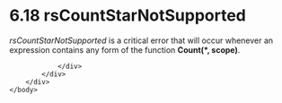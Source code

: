 <html dir="LTR" xmlns:mshelp="http://msdn.microsoft.com/mshelp" xmlns:ddue="http://ddue.schemas.microsoft.com/authoring/2003/5" xmlns:xlink="http://www.w3.org/1999/xlink" xmlns:tool="http://www.microsoft.com/tooltip">
    <head>
        <meta http-equiv="Content-Type" content="text/html; CHARSET=utf-8"></meta>
        <meta name="save" content="history"></meta>
        <title>6.18 rsCountStarNotSupported</title>
        <xml>
            <mshelp:toctitle title="6.18 rsCountStarNotSupported"></mshelp:toctitle>
            <mshelp:rltitle title="[MS-RDL]: rsCountStarNotSupported"></mshelp:rltitle>
            <mshelp:keyword index="A" term="a304a2be-915b-42df-9799-7290fc483330"></mshelp:keyword>
            <mshelp:attr name="DCSext.ContentType" value="open specification"></mshelp:attr>
            <mshelp:attr name="AssetID" value="a304a2be-915b-42df-9799-7290fc483330"></mshelp:attr>
            <mshelp:attr name="TopicType" value="kbRef"></mshelp:attr>
            <mshelp:attr name="DCSext.Title" value="[MS-RDL]: rsCountStarNotSupported" />
        </xml>
    </head>
    <body>
        <div id="header">
            <h1 class="heading">6.18 rsCountStarNotSupported</h1>
        </div>
        <div id="mainSection">
            <div id="mainBody">
                <div id="allHistory" class="saveHistory"></div>
                <div id="sectionSection0" class="section" name="collapseableSection">
                    

<p><i>rsCountStarNotSupported</i> is a critical error that will
occur whenever an expression contains any form of the function <b>Count(*,
scope)</b>. </p>


                </div>
            </div>
        </div>
    </body>
</html>
